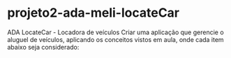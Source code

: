 # projeto2-ada-meli-locateCar
ADA LocateCar - Locadora de veículos Criar uma aplicação que gerencie o aluguel de veículos, aplicando os conceitos vistos em aula, onde cada item abaixo seja considerado:  
